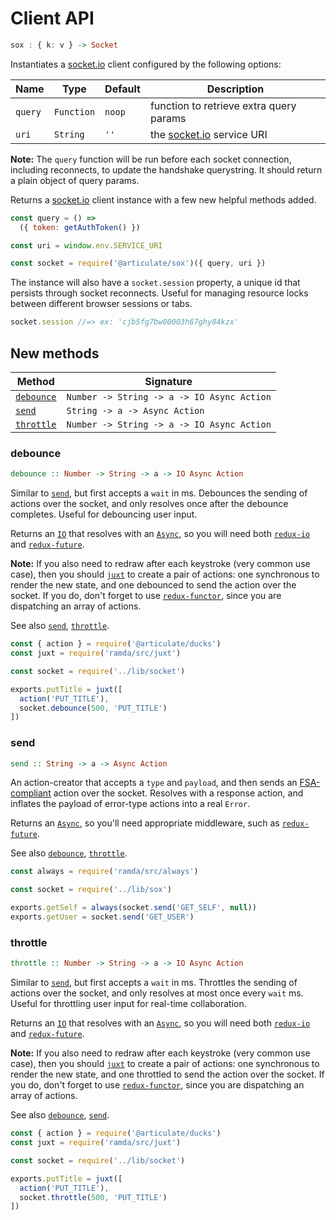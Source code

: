 # Client API

```haskell
sox : { k: v } -> Socket
```

Instantiates a [socket.io](https://socket.io/) client configured by the following options:

| Name | Type | Default | Description |
| ---- | ---- | ------- | ----------- |
| `query` | `Function` | `noop` | function to retrieve extra query params |
| `uri` | `String` | `''` | the [socket.io](https://socket.io/) service URI |

**Note:** The `query` function will be run before each socket connection, including reconnects, to update the handshake querystring.  It should return a plain object of query params.

Returns a [socket.io](https://socket.io/) client instance with a few new helpful methods added.

```js
const query = () =>
  ({ token: getAuthToken() })

const uri = window.env.SERVICE_URI

const socket = require('@articulate/sox')({ query, uri })
```

The instance will also have a `socket.session` property, a unique id that persists through socket reconnects.  Useful for managing resource locks between different browser sessions or tabs.

```js
socket.session //=> ex: 'cjb5fg7bw00003h67ghy84kzx'
```

## New methods

| Method | Signature |
| ------ | --------- |
| [`debounce`](#debounce) | `Number -> String -> a -> IO Async Action` |
| [`send`](#send) | `String -> a -> Async Action` |
| [`throttle`](#throttle) | `Number -> String -> a -> IO Async Action` |

### debounce

```haskell
debounce :: Number -> String -> a -> IO Async Action
```

Similar to [`send`](#send), but first accepts a `wait` in ms.  Debounces the sending of actions over the socket, and only resolves once after the debounce completes.  Useful for debouncing user input.

Returns an [`IO`](https://github.com/evilsoft/crocks#crocks) that resolves with an [`Async`](https://github.com/evilsoft/crocks#crocks), so you will need both [`redux-io`](https://www.npmjs.com/package/redux-io) and [`redux-future`](https://www.npmjs.com/package/redux-future).

**Note:** If you also need to redraw after each keystroke (very common use case), then you should [`juxt`](http://devdocs.io/ramda/index#juxt) to create a pair of actions: one synchronous to render the new state, and one debounced to send the action over the socket.  If you do, don't forget to use [`redux-functor`](https://www.npmjs.com/package/redux-functor), since you are dispatching an array of actions.

See also [`send`](#send), [`throttle`](#throttle).

```js
const { action } = require('@articulate/ducks')
const juxt = require('ramda/src/juxt')

const socket = require('../lib/socket')

exports.putTitle = juxt([
  action('PUT_TITLE'),
  socket.debounce(500, 'PUT_TITLE')
])
```

### send

```haskell
send :: String -> a -> Async Action
```

An action-creator that accepts a `type` and `payload`, and then sends an [FSA-compliant](https://github.com/acdlite/flux-standard-action) action over the socket.  Resolves with a response action, and inflates the payload of error-type actions into a real `Error`.

Returns an [`Async`](https://github.com/evilsoft/crocks#crocks), so you'll need appropriate middleware, such as [`redux-future`](https://www.npmjs.com/package/redux-future).

See also [`debounce`](#debounce), [`throttle`](#throttle).

```js
const always = require('ramda/src/always')

const socket = require('../lib/sox')

exports.getSelf = always(socket.send('GET_SELF', null))
exports.getUser = socket.send('GET_USER')
```

### throttle

```haskell
throttle :: Number -> String -> a -> IO Async Action
```

Similar to [`send`](#send), but first accepts a `wait` in ms.  Throttles the sending of actions over the socket, and only resolves at most once every `wait` ms.  Useful for throttling user input for real-time collaboration.

Returns an [`IO`](https://github.com/evilsoft/crocks#crocks) that resolves with an [`Async`](https://github.com/evilsoft/crocks#crocks), so you will need both [`redux-io`](https://www.npmjs.com/package/redux-io) and [`redux-future`](https://www.npmjs.com/package/redux-future).

**Note:** If you also need to redraw after each keystroke (very common use case), then you should [`juxt`](http://devdocs.io/ramda/index#juxt) to create a pair of actions: one synchronous to render the new state, and one throttled to send the action over the socket.  If you do, don't forget to use [`redux-functor`](https://www.npmjs.com/package/redux-functor), since you are dispatching an array of actions.

See also [`debounce`](#debounce), [`send`](#send).

```js
const { action } = require('@articulate/ducks')
const juxt = require('ramda/src/juxt')

const socket = require('../lib/socket')

exports.putTitle = juxt([
  action('PUT_TITLE'),
  socket.throttle(500, 'PUT_TITLE')
])
```
